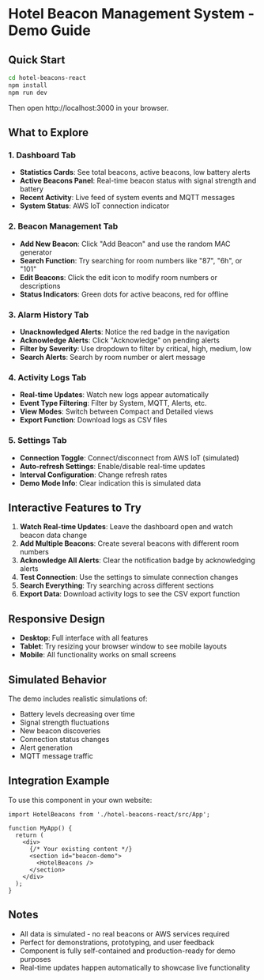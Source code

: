 # Hotel Beacon Management System - Demo Guide

## Quick Start

```bash
cd hotel-beacons-react
npm install
npm run dev
```

Then open http://localhost:3000 in your browser.

## What to Explore

### 1. Dashboard Tab
- **Statistics Cards**: See total beacons, active beacons, low battery alerts
- **Active Beacons Panel**: Real-time beacon status with signal strength and battery
- **Recent Activity**: Live feed of system events and MQTT messages
- **System Status**: AWS IoT connection indicator

### 2. Beacon Management Tab
- **Add New Beacon**: Click "Add Beacon" and use the random MAC generator
- **Search Function**: Try searching for room numbers like "87", "6h", or "101"
- **Edit Beacons**: Click the edit icon to modify room numbers or descriptions
- **Status Indicators**: Green dots for active beacons, red for offline

### 3. Alarm History Tab
- **Unacknowledged Alerts**: Notice the red badge in the navigation
- **Acknowledge Alerts**: Click "Acknowledge" on pending alerts
- **Filter by Severity**: Use dropdown to filter by critical, high, medium, low
- **Search Alerts**: Search by room number or alert message

### 4. Activity Logs Tab
- **Real-time Updates**: Watch new logs appear automatically
- **Event Type Filtering**: Filter by System, MQTT, Alerts, etc.
- **View Modes**: Switch between Compact and Detailed views
- **Export Function**: Download logs as CSV files

### 5. Settings Tab
- **Connection Toggle**: Connect/disconnect from AWS IoT (simulated)
- **Auto-refresh Settings**: Enable/disable real-time updates
- **Interval Configuration**: Change refresh rates
- **Demo Mode Info**: Clear indication this is simulated data

## Interactive Features to Try

1. **Watch Real-time Updates**: Leave the dashboard open and watch beacon data change
2. **Add Multiple Beacons**: Create several beacons with different room numbers
3. **Acknowledge All Alerts**: Clear the notification badge by acknowledging alerts
4. **Test Connection**: Use the settings to simulate connection changes
5. **Search Everything**: Try searching across different sections
6. **Export Data**: Download activity logs to see the CSV export function

## Responsive Design

- **Desktop**: Full interface with all features
- **Tablet**: Try resizing your browser window to see mobile layouts
- **Mobile**: All functionality works on small screens

## Simulated Behavior

The demo includes realistic simulations of:
- Battery levels decreasing over time
- Signal strength fluctuations
- New beacon discoveries
- Connection status changes
- Alert generation
- MQTT message traffic

## Integration Example

To use this component in your own website:

```tsx
import HotelBeacons from './hotel-beacons-react/src/App';

function MyApp() {
  return (
    <div>
      {/* Your existing content */}
      <section id="beacon-demo">
        <HotelBeacons />
      </section>
    </div>
  );
}
```

## Notes

- All data is simulated - no real beacons or AWS services required
- Perfect for demonstrations, prototyping, and user feedback
- Component is fully self-contained and production-ready for demo purposes
- Real-time updates happen automatically to showcase live functionality